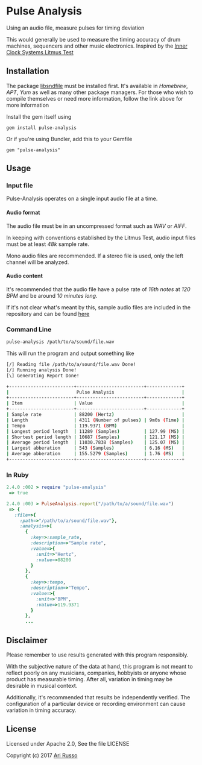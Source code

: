 # Pulse Analysis

Using an audio file, measure pulses for timing deviation

This would generally be used to measure the timing accuracy of drum machines, sequencers and other music electronics.  Inspired by the [Inner Clock Systems Litmus Test](http://innerclocksystems.com/New%20ICS%20Litmus.html)

## Installation

The package [libsndfile](https://github.com/erikd/libsndfile) must be installed first.  It's available in *Homebrew*, *APT*, *Yum* as well as many other package managers. For those who wish to compile themselves or need more information, follow the link above for more information

Install the gem itself using

    gem install pulse-analysis

Or if you're using Bundler, add this to your Gemfile

    gem "pulse-analysis"

## Usage

### Input file

Pulse-Analysis operates on a single input audio file at a time.

#### Audio format

The audio file must be in an uncompressed format such as *WAV* or *AIFF*.

In keeping with conventions established by the Litmus Test, audio input files must be at least *48k* sample rate.  

Mono audio files are recommended.  If a stereo file is used, only the left channel will be analyzed.

#### Audio content

It's recommended that the audio file have a pulse rate of *16th notes* at *120 BPM* and be around *10 minutes long*.

If it's not clear what's meant by this, sample audio files are included in the repository and can be found [here](https://github.com/arirusso/pulse-analysis/tree/master/spec/media)

### Command Line

```sh
pulse-analysis /path/to/a/sound/file.wav
```

This will run the program and output something like

```sh
[/] Reading file /path/to/a/sound/file.wav Done!
[/] Running analysis Done!
[\] Generating Report Done!

+------------------------+-------------------------+-------------+
|                         Pulse Analysis                         |
+------------------------+-------------------------+-------------+
| Item                   | Value                                 |
+------------------------+-------------------------+-------------+
| Sample rate            | 88200 (Hertz)                         |
| Length                 | 4311 (Number of pulses) | 9m0s (Time) |
| Tempo                  | 119.9371 (BPM)                        |
| Longest period length  | 11289 (Samples)         | 127.99 (MS) |
| Shortest period length | 10687 (Samples)         | 121.17 (MS) |
| Average period length  | 11030.7838 (Samples)    | 125.07 (MS) |
| Largest abberation     | 543 (Samples)           | 6.16 (MS)   |
| Average abberation     | 155.5279 (Samples)      | 1.76 (MS)   |
+------------------------+-------------------------+-------------+
```

### In Ruby

```ruby
2.4.0 :002 > require "pulse-analysis"
 => true

2.4.0 :003 > PulseAnalysis.report("/path/to/a/sound/file.wav")
 => {
   :file=>{
     :path=>"/path/to/a/sound/file.wav"},
     :analysis=>[
       {
         :key=>:sample_rate,
         :description=>"Sample rate",
         :value=>{
           :unit=>"Hertz",
           :value=>88200
         }
       },
       {
         :key=>:tempo,
         :description=>"Tempo",
         :value=>{
           :unit=>"BPM",
           :value=>119.9371
         }
       },
       ...
```

## Disclaimer

Please remember to use results generated with this program responsibly.  

With the subjective nature of the data at hand, this program is not meant to reflect poorly on any musicians, companies, hobbyists or anyone whose product has measurable timing.  After all, variation in timing may be desirable in musical context.

Additionally, it's recommended that results be independently verified.  The configuration of a particular device or recording environment can cause variation in timing accuracy.

## License

Licensed under Apache 2.0, See the file LICENSE

Copyright (c) 2017 [Ari Russo](http://arirusso.com)
